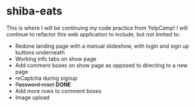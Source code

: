 # shiba-eats
This is where I will be continuing my code practice from YelpCamp! I will continue to refactor this web application to include, but 
not limited to:
   - Redone landing page with a manual slideshow, with login and sign up buttons underneath
   - Working info tabs on show page
   - Add comment boxes on show page as opposed to directing to a new page
   - reCaptcha during signup
   - ~~Password reset~~ **DONE**
   - Add more rows to comment boxes
   - Image upload
